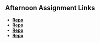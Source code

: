 ## Afternoon Assignment Links

* **[Repo](https://github.com/Bigdaddyjo10/game_night.git)**
* **[Repo](https://github.com/Bigdaddyjo10/vender.git)**
* **[Repo](https://github.com/Bigdaddyjo10/summer24_gregslist_mvc.git)**
* **[Repo](https://github.com/Bigdaddyjo10/Jumblewords.git)**
